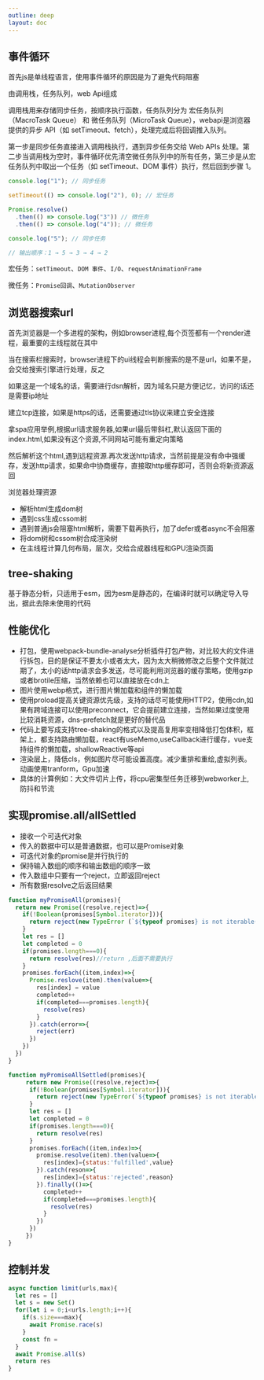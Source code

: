 ```yaml
---
outline: deep
layout: doc
---
```

## 事件循环
首先js是单线程语言，使用事件循环的原因是为了避免代码阻塞

由调用栈，任务队列，web Api组成

调用栈用来存储同步任务，按顺序执行函数，任务队列分为 宏任务队列（MacroTask Queue） 和 微任务队列（MicroTask Queue），webapi是浏览器提供的异步 API（如 setTimeout、fetch），处理完成后将回调推入队列。

第一步是同步任务直接进入调用栈执行，遇到异步任务交给 Web APIs 处理。第二步当调用栈为空时，事件循环优先清空微任务队列中的所有任务，第三步是从宏任务队列中取出一个任务（如 setTimeout、DOM 事件）执行，然后回到步骤 1。
```js
console.log("1"); // 同步任务

setTimeout(() => console.log("2"), 0); // 宏任务

Promise.resolve()
  .then(() => console.log("3")) // 微任务
  .then(() => console.log("4")); // 微任务

console.log("5"); // 同步任务

// 输出顺序：1 → 5 → 3 → 4 → 2
```
宏任务：`setTimeout`、`DOM 事件`、`I/O`、`requestAnimationFrame`

微任务：`Promise回调`、`MutationObserver`

## 浏览器搜索url
首先浏览器是一个多进程的架构，例如browser进程,每个页签都有一个render进程，最重要的主线程就在其中

当在搜索栏搜索时，browser进程下的ui线程会判断搜索的是不是url，如果不是，会交给搜索引擎进行处理，反之

如果这是一个域名的话，需要进行dsn解析，因为域名只是方便记忆，访问的话还是需要ip地址

建立tcp连接，如果是https的话，还需要通过tls协议来建立安全连接

拿spa应用举例,根据url请求服务器,如果url最后带斜杠,默认返回下面的index.html,如果没有这个资源,不同网站可能有重定向策略

然后解析这个html,遇到远程资源.再次发送http请求，当然前提是没有命中强缓存，发送http请求，如果命中协商缓存，直接取http缓存即可，否则会将新资源返回


浏览器处理资源
* 解析html生成dom树
* 遇到css生成cssom树
* 遇到普通js会阻塞html解析，需要下载再执行，加了defer或者async不会阻塞
* 将dom树和cssom树合成渲染树
* 在主线程计算几何布局，层次，交给合成器线程和GPU渲染页面
## tree-shaking
基于静态分析，只适用于esm，因为esm是静态的，在编译时就可以确定导入导出，据此去除未使用的代码
## 性能优化
* 打包，使用webpack-bundle-analyse分析插件打包产物，对比较大的文件进行拆包，目的是保证不要太小或者太大，因为太大稍微修改之后整个文件就过期了，太小的话http请求会多发送，尽可能利用浏览器的缓存策略，使用gzip或者brotile压缩，当然依赖也可以直接放在cdn上
* 图片使用webp格式，进行图片懒加载和组件的懒加载
* 使用proload提高关键资源优先级，支持的话尽可能使用HTTP2，使用cdn,如果有跨域连接可以使用preconnect，它会提前建立连接，当然如果过度使用比较消耗资源，dns-prefetch就是更好的替代品
* 代码上要写成支持tree-shaking的格式以及提高复用率变相降低打包体积，框架上，都支持路由懒加载，react有useMemo,useCallback进行缓存，vue支持组件的懒加载，shallowReactive等api
* 渲染层上，降低cls，例如图片尽可能设置高度。减少重排和重绘,虚拟列表。动画使用tranform，Gpu加速
* 具体的计算例如：大文件切片上传，将cpu密集型任务迁移到webworker上,防抖和节流

## 实现promise.all/allSettled
* 接收一个可迭代对象
* 传入的数据中可以是普通数据，也可以是Promise对象
* 可迭代对象的promise是并行执行的
* 保持输入数组的顺序和输出数组的顺序一致
* 传入数组中只要有一个reject，立即返回reject
* 所有数据resolve之后返回结果

```js
function myPromiseAll(promises){
  return new Promise((resolve,reject)=>{
    if(!Boolean(promises[Symbol.iterator])){
      return reject(new TypeError (`${typeof promises} is not iterable(cannot read property Symbol(Symbol.iterator)`))
    }
    let res = []
    let completed = 0
    if(promises.length===0){
      return resolve(res)//return ,后面不需要执行
    }
    promises.forEach((item,index)=>{
      Promise.reslove(item).then(value=>{
        res[index] = value
        completed++
        if(completed===promises.length){
          resolve(res)
        }
      }).catch(error=>{
        reject(err)
      })
    })
  })
}
```


```js
function myPromiseAllSettled(promises){
     return new Promise((resolve,reject)=>{
      if(!Boolean(promises[Symbol.iterator])){
        return reject(new TypeError(`${typeof promises} is not iterable(cannot read property Symbol(Symbol.iterator)`))
      }
      let res = []
      let completed = 0
      if(promises.length===0){
        return resolve(res)
      }
      promises.forEach((item,index)=>{
        promise.resolve(item).then(value=>{
          res[index]={status:'fulfilled',value}
        }).catch(reson=>{
          res[index]={status:'rejected',reason}
        }).finally(()=>{
          completed++
          if(completed===promises.length){
            resolve(res)
          }
        })
      })
     })
}
```

## 控制并发
```js
async function limit(urls,max){
  let res = []
  let s = new Set()
  for(let i = 0;i<urls.length;i++){
    if(s.size===max){
      await Promise.race(s)
    }
    const fn =
  }
  await Promise.all(s)
  return res
}
```